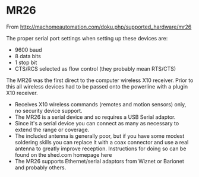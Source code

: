# MR26

From http://machomeautomation.com/doku.php/supported_hardware/mr26

The proper serial port settings when setting up these devices are:
* 9600 baud
* 8 data bits
* 1 stop bit
* CTS/RCS selected as flow control (they probably mean RTS/CTS)

The MR26 was the first direct to the computer wireless X10 receiver. Prior to this all wireless devices had to be passed onto the powerline with a plugin X10 receiver.

* Receives X10 wireless commands (remotes and motion sensors) only, no security device support.
* The MR26 is a serial device and so requires a USB Serial adaptor.
* Since it's a serial device you can connect as many as necessary to extend the range or coverage.
* The included antenna is generally poor, but if you have some modest soldering skills you can replace it with a coax connector and use a real antenna to greatly improve reception. Instructions for doing so can be found on the shed.com homepage here
* The MR26 supports Ethernet/serial adaptors from Wiznet or Barionet and probably others.

